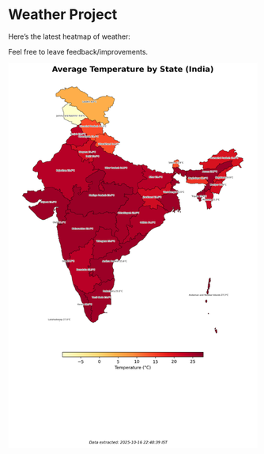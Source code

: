 # Weather Project

Here’s the latest heatmap of weather:

Feel free to leave feedback/improvements.

![India Heatmap](docs/assets/india_heatmap.png?v=F12711)
